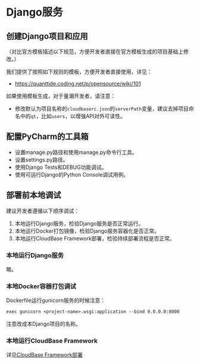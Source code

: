 # Django服务

## 创建Django项目和应用

（对比官方模板描述以下规范，方便开发者直接在官方模板生成的项目基础上修改。）

我们提供了按照如下规则的模板，方便开发者直接使用，详见：

- https://quanttide.coding.net/p/opensource/wiki/101

如果使用模板生成，对于量潮开发者，请注意：

- 修改默认为项目名称的`cloudbaserc.json`的`serverPath`变量，建议去掉项目命名中的`qt`，比如`users`，以增强API对外可读性。

## 配置PyCharm的工具箱

- 设置manage.py路径和使用manage.py命令行工具。
- 设置settings.py路径。
- 使用Django Tests和DEBUG功能调试。
- 使用可运行Django的Python Console调试用例。

## 部署前本地调试

建议开发者遵循以下顺序调试：

1. 本地运行Django服务，检验Django服务是否正常运行。
2. 本地运行Docker打包镜像，检验Django服务容器化是否正常。
3. 本地运行CloudBase Framework部署，检验持续部署流程是否正常。

### 本地运行Django服务

略。

### 本地Docker容器打包调试

Dockerfile运行gunicorn服务的时候注意：

```dockerfile
exec gunicorn <project-name>.wsgi:application --bind 0.0.0.0:8000
```

注意改成本Django项目的名称。

### 本地运行CloudBase Framework

详见[CloudBase Framework部署](./5_6_2_Deploy_with_CloudBase_Framework.md)